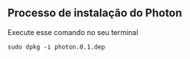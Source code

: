 ## Processo de instalação do Photon

 Execute esse comando no seu terminal

``` sudo dpkg -i photon.0.1.dep ```



